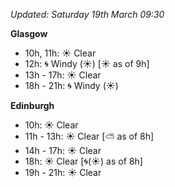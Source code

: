 *Updated: Saturday 19th March 09:30*

**Glasgow**

* 10h, 11h: :sunny: Clear
* 12h: :cyclone: Windy (:sunny:) [:sunny: as of 9h]
* 13h - 17h: :sunny: Clear
* 18h - 21h: :cyclone: Windy (:sunny:)

**Edinburgh**

* 10h: :sunny: Clear
* 11h - 13h: :sunny: Clear [:partly_sunny: as of 8h]
* 14h - 17h: :sunny: Clear
* 18h: :sunny: Clear [:cyclone:(:sunny:) as of 8h]
* 19h - 21h: :sunny: Clear
